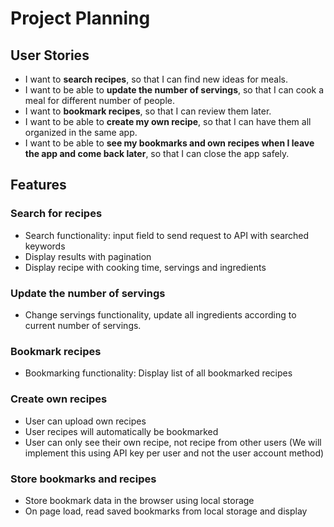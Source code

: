 # Project Planning

## User Stories

- I want to **search recipes**, so that I can find new ideas for meals.
- I want to be able to **update the number of servings**, so that I can cook a meal for different number of people.
- I want to **bookmark recipes**, so that I can review them later.
- I want to be able to **create my own recipe**, so that I can have them all organized in the same app.
- I want to be able to **see my bookmarks and own recipes when I leave the app and come back later**, so that I can close the app safely.

## Features

### Search for recipes

- Search functionality: input field to send request to API with searched keywords
- Display results with pagination
- Display recipe with cooking time, servings and ingredients

### Update the number of servings

- Change servings functionality, update all ingredients according to current number of servings.

### Bookmark recipes

- Bookmarking functionality: Display list of all bookmarked recipes

### Create own recipes

- User can upload own recipes
- User recipes will automatically be bookmarked
- User can only see their own recipe, not recipe from other users (We will implement this using API key per user and not the user account method)

### Store bookmarks and recipes

- Store bookmark data in the browser using local storage
- On page load, read saved bookmarks from local storage and display
